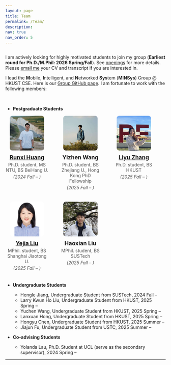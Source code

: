 ```yaml
---
layout: page
title: Team
permalink: /Team/
description: 
nav: true
nav_order: 5
---
```


<div class="leader">
  <div class="leader-text">
  
I am actively looking for highly motivated students to join my group (<strong>Earliest round for Ph.D./M.Phil: 2026 Spring/Fall</strong>). See <a href="https://xmouyang.github.io/opening/">openings</a> for more details. Please <a href="mailto:xmouyang@cse.ust.hk">email me</a> your CV and transcript if you are interested in.

I lead the <strong>M</strong>obile, <strong>I</strong>ntelligent, and <strong>N</strong>etworked <strong>Sys</strong>tem (<strong>MINSys</strong>) Group @ HKUST CSE. Here is our <a href="https://github.com/HKUST-MINSys-Lab">Group GitHub page</a>. I am fortunate to work with the following members:

  </div>
</div>

- <strong>Postgraduate Students</strong>

<div class="students-grid">
  <div class="student-card">
    <img src="../assets/img/Runxi_photo.jpg" alt="Runxi Huang" />
    <h4><a href="https://hrx20000209.github.io/">Runxi Huang</a></h4>
    <p>Ph.D. student, MS NTU, BS BeiHang U.</p>
    <p><em>(2024 Fall – )</em></p>
  </div>
  <div class="student-card">
    <img src="../assets/img/Yizhen_photo.jpg" alt="Yizhen Wang" />
    <h4>Yizhen Wang</h4>
    <p>Ph.D. student, BS Zhejiang U.,  Hong Kong PhD Fellowship </p>
    <p><em>(2025 Fall – )</em></p>
  </div>
  <div class="student-card">
    <img src="../assets/img/Liyu_photo.jpg" alt="Liyu Zhang" />
    <h4><a href="https://doriszhang.cafe">Liyu Zhang</a></h4>
    <p>Ph.D. student, BS HKUST</p>
    <p><em>(2025 Fall – )</em></p>
  </div>
  <div class="student-card">
    <img src="../assets/img/Yejia_photo.jpg" alt="Yejia Liu" />
    <h4><a href="https://yejialiu.github.io//YejiaLiupages.github.io/">Yejia Liu</a></h4>
    <p>MPhil. student, BS Shanghai Jiaotong U.</p>
    <p><em>(2025 Fall – )</em></p>
  </div>
  <div class="student-card">
    <img src="../assets/img/Haoxian_photo.jpg" alt="Haoxian Liu" />
    <h4>Haoxian Liu</h4>
    <p>MPhil. student, BS SUSTech</p>
    <p><em>(2025 Fall – )</em></p>
  </div>
</div>

- <strong>Undergraduate Students</strong>
    - Hengle Jiang, Undergraduate Student from SUSTech, 2024 Fall –  
    - Larry Kwun Ho Liu, Undergraduate Student from HKUST, 2025 Spring –  
    - Yuchen Wang, Undergraduate Student from HKUST, 2025 Spring –  
    - Lanxuan Hong, Undergraduate Student from HKUST, 2025 Spring –  
    - Hongyu Chen, Undergraduate Student from HKUST, 2025 Summer –  
    - Jiajun Fu, Undergraduate Student from USTC, 2025 Summer –  

- <strong>Co-advising Students</strong>
    - Yolanda Lau, Ph.D. Student at UCL (serve as the secondary supervisor), 2024 Spring –  

---

<style>
.leader {
  display: flex;
  align-items: flex-start;
  gap: 2rem;
  margin-bottom: 2rem;
}
.leader-photo {
  flex: 1 1 calc(33.333% - 2rem);
  max-width: calc(33.333% - 2rem);
  text-align: center;
}
.leader-photo img {
  width: 130%;
  aspect-ratio: 1 / 1;
  object-fit: cover;
  border-radius: 0.5rem;
}
.leader-photo h4 {
  margin: 0.5rem 0 0;
  font-size: 1rem;
}
.students-grid {
  display: flex;
  flex-wrap: wrap;
  gap: 2rem;
  margin-bottom: 2rem;
}
.students-grid .student-card {
  flex: 1 1 calc(33.333% - 2rem);
  max-width: calc(33.333% - 2rem);
  text-align: center;
}
.students-grid .student-card img {
  width: 80%;
  aspect-ratio: 1 / 1;
  object-fit: cover;
  border-radius: 0.5rem;
}
.students-grid .student-card h4 {
  margin: 0.5rem 0 0.25rem;
  font-size: 1.1rem;
}
.students-grid .student-card p {
  margin: 0.25rem 0;
  font-style: normal;
  color: #555;
}
.students-grid .student-card p em {
  font-style: italic;
}
</style>
